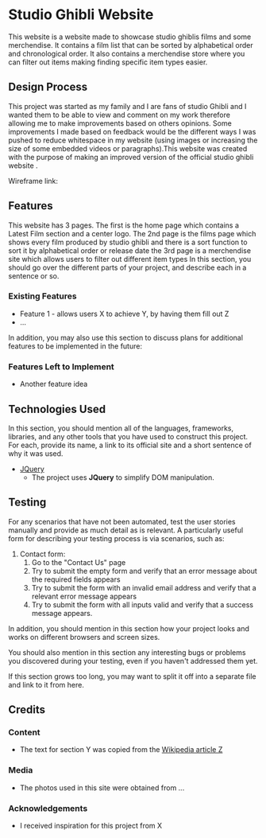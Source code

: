 # Studio Ghibli Website

This website is a website made to showcase studio ghiblis films and some merchendise. 
It contains a film list that can be sorted by alphabetical order and chronological order.
It also contains a merchendise store where you can filter out items making finding specific item types easier.
 
## Design Process
 

This project was started as my family and I are fans of studio Ghibli and I wanted them to be able to view and comment on my work therefore allowing me to make improvements based on others opinions. Some improvements I made based on feedback would be the different ways I was pushed to reduce whitespace in my website (using images or increasing the size of some embedded videos or paragraphs).This website was created with the purpose of making an improved version of the official studio ghibli website .

Wireframe link:

## Features
This website has 3 pages. The first is the home page which contains a Latest Film section and a center logo.
The 2nd page is the films page which shows every film produced by studio ghibli and there is a sort function to sort it by alphabetical order or release date the 3rd page is a merchendise site which allows users to filter out different item types
In this section, you should go over the different parts of your project, and describe each in a sentence or so.
 
### Existing Features
- Feature 1 - allows users X to achieve Y, by having them fill out Z
- ...

In addition, you may also use this section to discuss plans for additional features to be implemented in the future:

### Features Left to Implement
- Another feature idea

## Technologies Used

In this section, you should mention all of the languages, frameworks, libraries, and any other tools that you have used to construct this project. For each, provide its name, a link to its official site and a short sentence of why it was used.

- [JQuery](https://jquery.com)
    - The project uses **JQuery** to simplify DOM manipulation.


## Testing

For any scenarios that have not been automated, test the user stories manually and provide as much detail as is relevant. A particularly useful form for describing your testing process is via scenarios, such as:

1. Contact form:
    1. Go to the "Contact Us" page
    2. Try to submit the empty form and verify that an error message about the required fields appears
    3. Try to submit the form with an invalid email address and verify that a relevant error message appears
    4. Try to submit the form with all inputs valid and verify that a success message appears.

In addition, you should mention in this section how your project looks and works on different browsers and screen sizes.

You should also mention in this section any interesting bugs or problems you discovered during your testing, even if you haven't addressed them yet.

If this section grows too long, you may want to split it off into a separate file and link to it from here.

## Credits

### Content
- The text for section Y was copied from the [Wikipedia article Z](https://en.wikipedia.org/wiki/Z)

### Media
- The photos used in this site were obtained from ...

### Acknowledgements

- I received inspiration for this project from X
